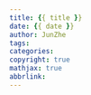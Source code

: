 ```yaml
---
title: {{ title }}
date: {{ date }}
author: JunZhe
tags:
categories:
copyright: true
mathjax: true
abbrlink: 
---
```

